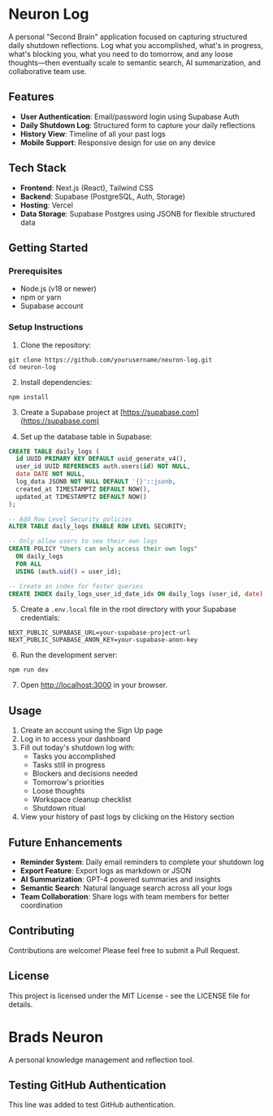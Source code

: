# Neuron Log

A personal "Second Brain" application focused on capturing structured daily shutdown reflections. Log what you accomplished, what's in progress, what's blocking you, what you need to do tomorrow, and any loose thoughts—then eventually scale to semantic search, AI summarization, and collaborative team use.

## Features

- **User Authentication**: Email/password login using Supabase Auth
- **Daily Shutdown Log**: Structured form to capture your daily reflections
- **History View**: Timeline of all your past logs
- **Mobile Support**: Responsive design for use on any device

## Tech Stack

- **Frontend**: Next.js (React), Tailwind CSS
- **Backend**: Supabase (PostgreSQL, Auth, Storage)
- **Hosting**: Vercel
- **Data Storage**: Supabase Postgres using JSONB for flexible structured data

## Getting Started

### Prerequisites

- Node.js (v18 or newer)
- npm or yarn
- Supabase account

### Setup Instructions

1. Clone the repository:
```
git clone https://github.com/yourusername/neuron-log.git
cd neuron-log
```

2. Install dependencies:
```
npm install
```

3. Create a Supabase project at [https://supabase.com](https://supabase.com)

4. Set up the database table in Supabase:
```sql
CREATE TABLE daily_logs (
  id UUID PRIMARY KEY DEFAULT uuid_generate_v4(),
  user_id UUID REFERENCES auth.users(id) NOT NULL,
  date DATE NOT NULL,
  log_data JSONB NOT NULL DEFAULT '{}'::jsonb,
  created_at TIMESTAMPTZ DEFAULT NOW(),
  updated_at TIMESTAMPTZ DEFAULT NOW()
);

-- Add Row Level Security policies
ALTER TABLE daily_logs ENABLE ROW LEVEL SECURITY;

-- Only allow users to see their own logs
CREATE POLICY "Users can only access their own logs" 
  ON daily_logs 
  FOR ALL 
  USING (auth.uid() = user_id);

-- Create an index for faster queries
CREATE INDEX daily_logs_user_id_date_idx ON daily_logs (user_id, date);
```

5. Create a `.env.local` file in the root directory with your Supabase credentials:
```
NEXT_PUBLIC_SUPABASE_URL=your-supabase-project-url
NEXT_PUBLIC_SUPABASE_ANON_KEY=your-supabase-anon-key
```

6. Run the development server:
```
npm run dev
```

7. Open [http://localhost:3000](http://localhost:3000) in your browser.

## Usage

1. Create an account using the Sign Up page
2. Log in to access your dashboard
3. Fill out today's shutdown log with:
   - Tasks you accomplished
   - Tasks still in progress
   - Blockers and decisions needed
   - Tomorrow's priorities
   - Loose thoughts
   - Workspace cleanup checklist
   - Shutdown ritual
4. View your history of past logs by clicking on the History section

## Future Enhancements

- **Reminder System**: Daily email reminders to complete your shutdown log
- **Export Feature**: Export logs as markdown or JSON
- **AI Summarization**: GPT-4 powered summaries and insights
- **Semantic Search**: Natural language search across all your logs
- **Team Collaboration**: Share logs with team members for better coordination

## Contributing

Contributions are welcome! Please feel free to submit a Pull Request.

## License

This project is licensed under the MIT License - see the LICENSE file for details.

# Brads Neuron

A personal knowledge management and reflection tool.

## Testing GitHub Authentication

This line was added to test GitHub authentication.